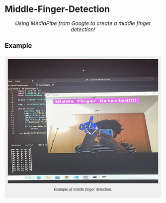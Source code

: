 # Middle-Finger-Detection

<div align="center">
  <p style="font-style: italic; font-size: 1.2em;">Using MediaPipe from Google to create a middle finger detection!</p>
</div>



## Example

<div align="center" style="margin-top: 20px; margin-bottom: 20px; padding: 10px; background-color: #f0f0f0; border-radius: 5px;">
  <img src="middle_finger.jpg" alt="Image Description" width="500" height="400">
  <p style="margin-top: 10px; font-style: italic; font-size: 0.8em;">Example of middle finger detection.</p>
</div>


